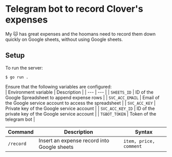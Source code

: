 # Telegram bot to record Clover's expenses
My :cat: has great expenses and the hoomans need to record them down quickly on Google sheets, without using Google sheets.

## Setup
To run the server:  
```shell
$ go run .
```

Ensure that the following variables are configured:  
| Environment variable | Description |
| --- | --- | 
| `SHEETS_ID` | ID of the Google Spreadsheet to append expense rows |
| `SVC_ACC_EMAIL` | Email of the Google service account to access the spreadsheet |
| `SVC_ACC_KEY` | Private key of the Google service account |
| `SVC_ACC_KEY_ID` | ID of the private key of the Google service account |
| `TGBOT_TOKEN` | Token of the telegram bot |

| Command | Description | Syntax | 
| --- | --- | --- |
| `/record` | Insert an expense record into Google sheets | `item, price, comment` |